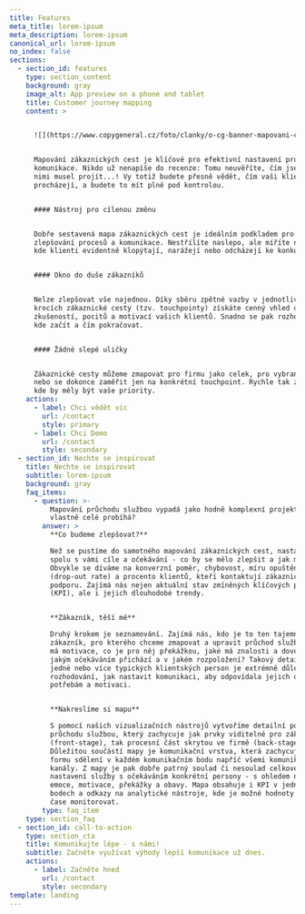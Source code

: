 ```yaml
---
title: Features
meta_title: lorem-ipsum
meta_description: lorem-ipsum
canonical_url: lorem-ipsum
no_index: false
sections:
  - section_id: features
    type: section_content
    background: gray
    image_alt: App preview on a phone and tablet
    title: Customer journey mapping
    content: >


      ![](https://www.copygeneral.cz/foto/clanky/o-cg-banner-mapovani-customer-journey-fin2.jpg)


      Mapování zákaznických cest je klíčové pro efektivní nastavení procesů a
      komunikace. Nikdo už nenapíše do recenze: Tomu neuvěříte, čím jsem si s
      nimi musel projít...! Vy totiž budete přesně vědět, čím vaši klienti
      procházejí, a budete to mít plně pod kontrolou.


      #### Nástroj pro cílenou změnu


      Dobře sestavená mapa zákaznických cest je ideálním podkladem pro cílené
      zlepšování procesů a komunikace. Nestřílíte naslepo, ale míříte na místa,
      kde klienti evidentně klopýtají, narážejí nebo odcházejí ke konkurenci.


      #### Okno do duše zákazníků


      Nelze zlepšovat vše najednou. Díky sběru zpětné vazby v jednotlivých
      krocích zákaznické cesty (tzv. touchpointy) získáte cenný vhled do
      zkušeností, pocitů a motivací vašich klientů. Snadno se pak rozhodnete,
      kde začít a čím pokračovat.


      #### Žádné slepé uličky


      Zákaznické cesty můžeme zmapovat pro firmu jako celek, pro vybranou službu
      nebo se dokonce zaměřit jen na konkrétní touchpoint. Rychle tak zjistíte,
      kde by měly být vaše priority.
    actions:
      - label: Chci vědět víc
        url: /contact
        style: primary
      - label: Chci Demo
        url: /contact
        style: secondary
  - section_id: Nechte se inspirovat
    title: Nechte se inspirovat
    subtitle: lorem-ipsum
    background: gray
    faq_items:
      - question: >-
          Mapování průchodu službou vypadá jako hodně komplexní projekt. Jak to
          vlastně celé probíhá?
        answer: >
          **Co budeme zlepšovat?**

          Než se pustíme do samotného mapování zákaznických cest, nastavíme si
          spolu s vámi cíle a očekávání - co by se mělo zlepšit a jak moc?
          Obvykle se díváme na konverzní poměr, chybovost, míru opuštění
          (drop-out rate) a procento klientů, kteří kontaktují zákaznickou
          podporu. Zajímá nás nejen aktuální stav zmíněných klíčových parametrů
          (KPI), ale i jejich dlouhodobé trendy.


          **Zákazník, těší mě**

          Druhý krokem je seznamování. Zajímá nás, kdo je to ten tajemný
          zákazník, pro kterého chceme zmapovat a upravit průchod službou. Jaké
          má motivace, co je pro něj překážkou, jaké má znalosti a dovednosti, s
          jakým očekáváním přichází a v jakém rozpoložení? Takový detailní popis
          jedné nebo více typických klientských person je extrémně důležitý při
          rozhodování, jak nastavit komunikaci, aby odpovídala jejich očekávání,
          potřebám a motivaci.


          **Nakreslíme si mapu**

          S pomocí našich vizualizačních nástrojů vytvoříme detailní popis
          průchodu službou, který zachycuje jak prvky viditelné pro zákazníka
          (front-stage), tak procesní část skrytou ve firmě (back-stage).
          Důležitou součástí mapy je komunikační vrstva, která zachycuje obsah i
          formu sdělení v každém komunikačním bodu napříč všemi komunikačními
          kanály. Z mapy je pak dobře patrný soulad či nesoulad celkového
          nastavení služby s očekáváním konkrétní persony - s ohledem na její
          emoce, motivace, překážky a obavy. Mapa obsahuje i KPI v jednotlivých
          bodech a odkazy na analytické nástroje, kde je možné hodnoty v reálném
          čase monitorovat.
        type: faq_item
    type: section_faq
  - section_id: call-to-action
    type: section_cta
    title: Komunikujte lépe - s námi!
    subtitle: Začněte využívat výhody lepší komunikace už dnes.
    actions:
      - label: Začněte hned
        url: /contact
        style: secondary
template: landing
---
```

